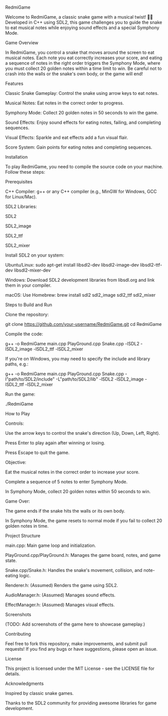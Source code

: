 RedmiGame

Welcome to RedmiGame, a classic snake game with a musical twist! 🐍🎵 Developed in C++ using SDL2, this game challenges you to guide the snake to eat musical notes while enjoying sound effects and a special Symphony Mode.

Game Overview

In RedmiGame, you control a snake that moves around the screen to eat musical notes. Each note you eat correctly increases your score, and eating a sequence of notes in the right order triggers the Symphony Mode, where you must collect 20 golden notes within a time limit to win. Be careful not to crash into the walls or the snake's own body, or the game will end!

Features





Classic Snake Gameplay: Control the snake using arrow keys to eat notes.



Musical Notes: Eat notes in the correct order to progress.



Symphony Mode: Collect 20 golden notes in 50 seconds to win the game.



Sound Effects: Enjoy sound effects for eating notes, failing, and completing sequences.



Visual Effects: Sparkle and eat effects add a fun visual flair.



Score System: Gain points for eating notes and completing sequences.

Installation

To play RedmiGame, you need to compile the source code on your machine. Follow these steps:

Prerequisites





C++ Compiler: g++ or any C++ compiler (e.g., MinGW for Windows, GCC for Linux/Mac).



SDL2 Libraries:





SDL2



SDL2_image



SDL2_ttf



SDL2_mixer



Install SDL2 on your system:





Ubuntu/Linux: sudo apt-get install libsdl2-dev libsdl2-image-dev libsdl2-ttf-dev libsdl2-mixer-dev



Windows: Download SDL2 development libraries from libsdl.org and link them in your compiler.



macOS: Use Homebrew: brew install sdl2 sdl2_image sdl2_ttf sdl2_mixer

Steps to Build and Run





Clone the repository:

git clone https://github.com/your-username/RedmiGame.git
cd RedmiGame



Compile the code:

g++ -o RedmiGame main.cpp PlayGround.cpp Snake.cpp -lSDL2 -lSDL2_image -lSDL2_ttf -lSDL2_mixer





If you're on Windows, you may need to specify the include and library paths, e.g.:

g++ -o RedmiGame main.cpp PlayGround.cpp Snake.cpp -I"path/to/SDL2/include" -L"path/to/SDL2/lib" -lSDL2 -lSDL2_image -lSDL2_ttf -lSDL2_mixer



Run the game:

./RedmiGame

How to Play





Controls:





Use the arrow keys to control the snake's direction (Up, Down, Left, Right).



Press Enter to play again after winning or losing.



Press Escape to quit the game.



Objective:





Eat the musical notes in the correct order to increase your score.



Complete a sequence of 5 notes to enter Symphony Mode.



In Symphony Mode, collect 20 golden notes within 50 seconds to win.



Game Over:





The game ends if the snake hits the walls or its own body.



In Symphony Mode, the game resets to normal mode if you fail to collect 20 golden notes in time.

Project Structure





main.cpp: Main game loop and initialization.



PlayGround.cpp/PlayGround.h: Manages the game board, notes, and game state.



Snake.cpp/Snake.h: Handles the snake's movement, collision, and note-eating logic.



Renderer.h: (Assumed) Renders the game using SDL2.



AudioManager.h: (Assumed) Manages sound effects.



EffectManager.h: (Assumed) Manages visual effects.

Screenshots

(TODO: Add screenshots of the game here to showcase gameplay.)

Contributing

Feel free to fork this repository, make improvements, and submit pull requests! If you find any bugs or have suggestions, please open an issue.

License

This project is licensed under the MIT License - see the LICENSE file for details.

Acknowledgments





Inspired by classic snake games.



Thanks to the SDL2 community for providing awesome libraries for game development.
